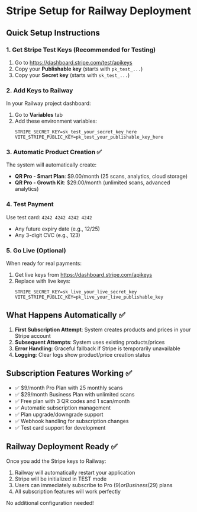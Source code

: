 # Stripe Setup for Railway Deployment

## Quick Setup Instructions

### 1. Get Stripe Test Keys (Recommended for Testing)
1. Go to https://dashboard.stripe.com/test/apikeys
2. Copy your **Publishable key** (starts with `pk_test_...`)
3. Copy your **Secret key** (starts with `sk_test_...`)

### 2. Add Keys to Railway
In your Railway project dashboard:
1. Go to **Variables** tab
2. Add these environment variables:
   ```
   STRIPE_SECRET_KEY=sk_test_your_secret_key_here
   VITE_STRIPE_PUBLIC_KEY=pk_test_your_publishable_key_here
   ```

### 3. Automatic Product Creation ✅
The system will automatically create:
- **QR Pro - Smart Plan**: $9.00/month (25 scans, analytics, cloud storage)
- **QR Pro - Growth Kit**: $29.00/month (unlimited scans, advanced analytics)

### 4. Test Payment
Use test card: `4242 4242 4242 4242`
- Any future expiry date (e.g., 12/25)
- Any 3-digit CVC (e.g., 123)

### 5. Go Live (Optional)
When ready for real payments:
1. Get live keys from https://dashboard.stripe.com/apikeys
2. Replace with live keys:
   ```
   STRIPE_SECRET_KEY=sk_live_your_live_secret_key
   VITE_STRIPE_PUBLIC_KEY=pk_live_your_live_publishable_key
   ```

## What Happens Automatically ✅

1. **First Subscription Attempt**: System creates products and prices in your Stripe account
2. **Subsequent Attempts**: System uses existing products/prices
3. **Error Handling**: Graceful fallback if Stripe is temporarily unavailable
4. **Logging**: Clear logs show product/price creation status

## Subscription Features Working ✅

- ✅ $9/month Pro Plan with 25 monthly scans
- ✅ $29/month Business Plan with unlimited scans  
- ✅ Free plan with 3 QR codes and 1 scan/month
- ✅ Automatic subscription management
- ✅ Plan upgrade/downgrade support
- ✅ Webhook handling for subscription changes
- ✅ Test card support for development

## Railway Deployment Ready ✅

Once you add the Stripe keys to Railway:
1. Railway will automatically restart your application
2. Stripe will be initialized in TEST mode
3. Users can immediately subscribe to Pro ($9) or Business ($29) plans
4. All subscription features will work perfectly

No additional configuration needed!